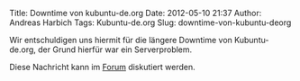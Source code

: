 Title: Downtime von kubuntu-de.org
Date: 2012-05-10 21:37
Author: Andreas Harbich
Tags: Kubuntu-de.org
Slug: downtime-von-kubuntu-deorg

Wir entschuldigen uns hiermit für die längere Downtime von
Kubuntu-de.org, der Grund hierfür war ein Serverproblem.


Diese Nachricht kann im
[Forum](http://forum.kubuntu-de.org/index.php?board=1.0) diskutiert
werden.


<!--break--><!--break-->
